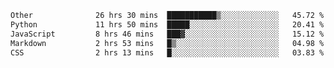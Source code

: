 <!--START_SECTION:waka-->

```txt
Other              26 hrs 30 mins  ███████████▒░░░░░░░░░░░░░   45.72 %
Python             11 hrs 50 mins  █████░░░░░░░░░░░░░░░░░░░░   20.41 %
JavaScript         8 hrs 46 mins   ███▓░░░░░░░░░░░░░░░░░░░░░   15.12 %
Markdown           2 hrs 53 mins   █▒░░░░░░░░░░░░░░░░░░░░░░░   04.98 %
CSS                2 hrs 13 mins   █░░░░░░░░░░░░░░░░░░░░░░░░   03.83 %
```

<!--END_SECTION:waka--> 
 
